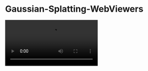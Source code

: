# Gaussian-Splatting-WebViewers
<video src='https://github.com/akbartus/Gaussian-Splatting-WebViewers/raw/main/video/screenshot.mp4' width=300/>

### **Description / Rationale**
This is an experimental project demonstrating various implementations of Gaussian Splatting (a real-time renderer for <a href="https://repo-sam.inria.fr/fungraph/3d-gaussian-splatting/">3D Gaussian Splatting for Real-Time Radiance Field Rendering</a>) viewers for the web, which are powered by Three.js. In particular, first gaussian splatting viewer for Three.js was written based on example created by Quadr as <a href="https://github.com/quadjr/aframe-gaussian-splatting/tree/main">A-Frame component</a> (MIT Licence, Copyright (c) 2023 Kevin Kwok, Junya Kuwada). The second viewer is the simplified and adapted minimal version of Mark Kellog's <a href="https://github.com/mkkellogg/GaussianSplats3D">GaussianSplats3D Three.js example</a> (MIT License, Copyright (c) 2023 Mark Kellogg). Both repositories, in turn, were based on Kevin Kwok's <a href="https://github.com/antimatter15/splat">WebGL implementation of Gaussian Splatting</a>(MIT License, Copyright (c) 2023 Kevin Kwok). For further details, please refer to respective repositories.   

### **Instructions**
To use the viewer locally copy either "gaussian_splatting_1" or "gaussian_splatting_2" folder to your local server. 

### **Tests**
While A-Frame component based example of Three.js viewer is capable of loading any .splat file, the time for loading and speed are two issues, which still need to be resolved. Although, even in this state, the viewer works well. The second viewer, which is a simplified version of Mark Kellog's work, while works really smoothly and fast, it does not support any .splat file and needs additional preparing and editing. 

### **Tech Stack**
The project is powered by AFrame and Three.js. Truck.splat file was taken from  Mark Kellog's repository.  

### **Demo**
To see the application at work: <a href="https://gaussian-splatting2.glitch.me/">Web Viewer 1</a>, <a href="https://gaussian-splatting1.glitch.me/">Web Viewer 2</a>
